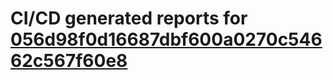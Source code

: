 # CI/CD generated reports for [056d98f0d16687dbf600a0270c54662c567f60e8](https://github.com/hydephp/develop/commit/056d98f0d16687dbf600a0270c54662c567f60e8)
